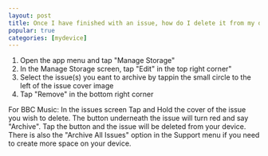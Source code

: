 ```yaml
---
layout: post
title: Once I have finished with an issue, how do I delete it from my device to save space?
popular: true
categories: [mydevice]
---
```

1. Open the app menu and tap "Manage Storage"
2. In the Manage Storage screen, tap "Edit" in the top right corner"
3. Select the issue(s) you eant to archive by tappin the small circle to the left of the issue cover image
4. Tap "Remove" in the bottom right corner

For BBC Music: In the issues screen Tap and Hold the cover of the issue you wish to delete. The button underneath the issue will turn red and say "Archive". Tap the button and the issue will be deleted from your device. There is also the "Archive All Issues" option in the Support menu if you need to create more space on your device.
